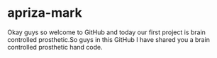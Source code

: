 # apriza-mark
Okay guys so welcome to GitHub and today our first project is brain controlled prosthetic.So guys in this GitHub I have shared you a brain controlled prosthetic hand code.
